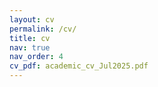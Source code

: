 ```yaml
---
layout: cv
permalink: /cv/
title: cv
nav: true
nav_order: 4
cv_pdf: academic_cv_Jul2025.pdf
---
```

